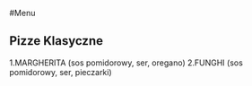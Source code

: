 #Menu

## Pizze Klasyczne

1.MARGHERITA (sos pomidorowy, ser, oregano)
2.FUNGHI (sos pomidorowy, ser, pieczarki)

